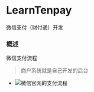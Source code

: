 # LearnTenpay

微信支付（财付通）开发

### 概述

微信支付流程

> 商户系统就是自己开发的后台

- ![微信官网的支付流程](https://pay.weixin.qq.com/wiki/doc/api/img/chapter7_4_1.png)

